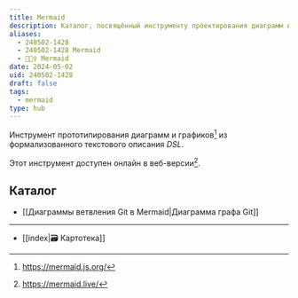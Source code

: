 ```yaml
---
title: Mermaid
description: Каталог, посвящённый инструменту проектирования диаграмм из текстового описания
aliases:
  - 240502-1428
  - 240502-1428 Mermaid
  - 🧜🏼‍♀️ Mermaid
date: 2024-05-02
uid: 240502-1428
draft: false
tags:
  - mermaid
type: hub
---
```


Инструмент прототипирования диаграмм и графиков[^src] из формализованного текстового описания *DSL*.

Этот инструмент доступен онлайн в веб-версии[^live].

## Каталог

- [[Диаграммы ветвления Git в Mermaid|Диаграмма графа Git]]

---

- [[index|🗃️ Картотека]]

[^src]: https://mermaid.js.org/
[^live]: https://mermaid.live/
